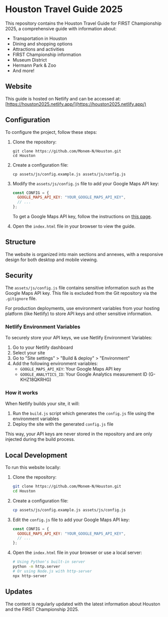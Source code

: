 # Houston Travel Guide 2025

This repository contains the Houston Travel Guide for FIRST Championship 2025, a comprehensive guide with information about:

- Transportation in Houston
- Dining and shopping options
- Attractions and activities
- FIRST Championship information
- Museum District
- Hermann Park & Zoo
- And more!

## Website

This guide is hosted on Netlify and can be accessed at: [https://houston2025.netlify.app/](https://houston2025.netlify.app/)

## Configuration

To configure the project, follow these steps:

1. Clone the repository:
   ```
   git clone https://github.com/Monem-N/Houston.git
   cd Houston
   ```

2. Create a configuration file:
   ```
   cp assets/js/config.example.js assets/js/config.js
   ```

3. Modify the `assets/js/config.js` file to add your Google Maps API key:
   ```javascript
   const CONFIG = {
     GOOGLE_MAPS_API_KEY: "YOUR_GOOGLE_MAPS_API_KEY",
     // ...
   };
   ```

   To get a Google Maps API key, follow the instructions on [this page](https://developers.google.com/maps/documentation/javascript/get-api-key).

4. Open the `index.html` file in your browser to view the guide.

## Structure

The website is organized into main sections and annexes, with a responsive design for both desktop and mobile viewing.

## Security

The `assets/js/config.js` file contains sensitive information such as the Google Maps API key. This file is excluded from the Git repository via the `.gitignore` file.

For production deployments, use environment variables from your hosting platform (like Netlify) to store API keys and other sensitive information.

### Netlify Environment Variables

To securely store your API keys, we use Netlify Environment Variables:

1. Go to your Netlify dashboard
2. Select your site
3. Go to "Site settings" > "Build & deploy" > "Environment"
4. Add the following environment variables:
   - `GOOGLE_MAPS_API_KEY`: Your Google Maps API key
   - `GOOGLE_ANALYTICS_ID`: Your Google Analytics measurement ID (G-KHZ18QKRHG)

### How it works

When Netlify builds your site, it will:

1. Run the `build.js` script which generates the `config.js` file using the environment variables
2. Deploy the site with the generated `config.js` file

This way, your API keys are never stored in the repository and are only injected during the build process.

## Local Development

To run this website locally:

1. Clone the repository:
   ```bash
   git clone https://github.com/Monem-N/Houston.git
   cd Houston
   ```

2. Create a configuration file:
   ```bash
   cp assets/js/config.example.js assets/js/config.js
   ```

3. Edit the `config.js` file to add your Google Maps API key:
   ```javascript
   const CONFIG = {
     GOOGLE_MAPS_API_KEY: "YOUR_GOOGLE_MAPS_API_KEY",
     // ...
   };
   ```

4. Open the `index.html` file in your browser or use a local server:
   ```bash
   # Using Python's built-in server
   python -m http.server
   # Or using Node.js with http-server
   npx http-server
   ```

## Updates

The content is regularly updated with the latest information about Houston and the FIRST Championship 2025.
